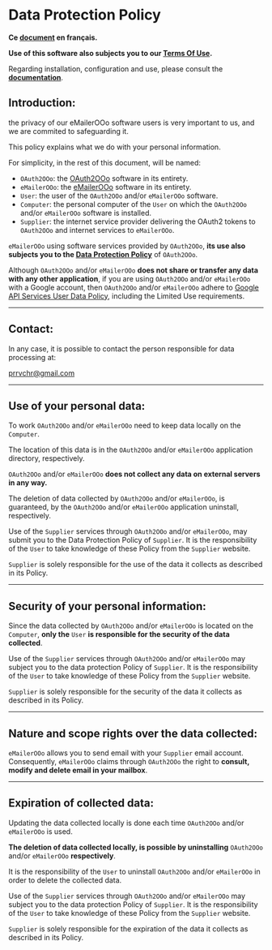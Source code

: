 # Data Protection Policy

**Ce [document][1] en français.**

**Use of this software also subjects you to our [Terms Of Use][2].**

Regarding installation, configuration and use, please consult the **[documentation][3]**.

## Introduction:

the privacy of our eMailerOOo software users is very important to us, and we are commited to safeguarding it.

This policy explains what we do with your personal information.

For simplicity, in the rest of this document, will be named:
- `OAuth2OOo`: the [OAuth2OOo][4] software in its entirety.
- `eMailerOOo`: the [eMailerOOo][5] software in its entirety.
- `User`: the user of the `OAuth2OOo` and/or `eMailerOOo` software.
- `Computer`: the personal computer of the `User` on which the `OAuth2OOo` and/or `eMailerOOo` software is installed.
- `Supplier`: the internet service provider delivering the OAuth2 tokens to `OAuth2OOo` and internet services to `eMailerOOo`.

`eMailerOOo` using software services provided by `OAuth2OOo`, **its use also subjects you to the [Data Protection Policy][6]** of `OAuth2OOo`.

Although `OAuth2OOo` and/or `eMailerOOo` **does not share or transfer any data with any other application**, if you are using `OAuth2OOo` and/or `eMailerOOo` with a Google account, then `OAuth2OOo` and/or `eMailerOOo` adhere to [Google API Services User Data Policy][7], including the Limited Use requirements.

___
## Contact:

In any case, it is possible to contact the person responsible for data processing at:

prrvchr@gmail.com

___
## Use of your personal data:

To work `OAuth2OOo` and/or `eMailerOOo` need to keep data locally on the `Computer`.

The location of this data is in the `OAuth2OOo` and/or `eMailerOOo` application directory, respectively.

`OAuth2OOo` and/or `eMailerOOo` **does not collect any data on external servers in any way.**

The deletion of data collected by `OAuth2OOo` and/or `eMailerOOo`, is guaranteed, by the `OAuth2OOo` and/or `eMailerOOo` application uninstall, respectively.

Use of the `Supplier` services through `OAuth2OOo` and/or `eMailerOOo`, may submit you to the Data Protection Policy of `Supplier`. It is the responsibility of the `User` to take knowledge of these Policy from the `Supplier` website.

`Supplier` is solely responsible for the use of the data it collects as described in its Policy.

___
## Security of your personal information:

Since the data collected by `OAuth2OOo` and/or `eMailerOOo` is located on the `Computer`, **only the** `User` **is responsible for the security of the data collected**.

Use of the `Supplier` services through `OAuth2OOo` and/or `eMailerOOo` may subject you to the data protection Policy of `Supplier`. It is the responsibility of the `User` to take knowledge of these Policy from the `Supplier` website.

`Supplier` is solely responsible for the security of the data it collects as described in its Policy.

___
## Nature and scope rights over the data collected:

`eMailerOOo` allows you to send email with your `Supplier` email account. Consequently, `eMailerOOo` claims through `OAuth2OOo` the right to **consult, modify and delete email in your mailbox**.

___
## Expiration of collected data:

Updating the data collected locally is done each time `OAuth2OOo` and/or `eMailerOOo` is used.

**The deletion of data collected locally, is possible by uninstalling** `OAuth2OOo` and/or `eMailerOOo` **respectively**.

It is the responsibility of the `User` to uninstall `OAuth2OOo` and/or `eMailerOOo` in order to delete the collected data.

Use of the `Supplier` services through `OAuth2OOo` and/or `eMailerOOo` may subject you to the data protection Policy of `Supplier`. It is the responsibility of the `User` to take knowledge of these Policy from the `Supplier` website.

`Supplier` is solely responsible for the expiration of the data it collects as described in its Policy.

[1]: <https://prrvchr.github.io/eMailerOOo/source/eMailerOOo/registration/PrivacyPolicy_fr>
[2]: <https://prrvchr.github.io/eMailerOOo/source/eMailerOOo/registration/TermsOfUse_en>
[3]: <https://prrvchr.github.io/eMailerOOo/>
[4]: <https://github.com/prrvchr/OAuth2OOo/raw/master/OAuth2OOo.oxt>
[5]: <https://github.com/prrvchr/eMailerOOo/raw/master/eMailerOOo.oxt>
[6]: <https://prrvchr.github.io/OAuth2OOo/source/OAuth2OOo/registration/PrivacyPolicy_fr>
[7]: <https://developers.google.com/terms/api-services-user-data-policy?hl=en>
